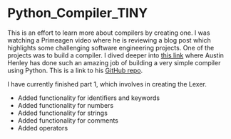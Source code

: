 # Python_Compiler_TINY

This is an effort to learn more about compilers by creating one. I was watching a Primeagen video where he is reviewing a blog post which highlights some challenging software engineering projects. One of the projects was to build a compiler. I dived deeper into [this link](https://austinhenley.com/blog/teenytinycompiler1.html) where Austin Henley has done such an amazing job of building a very simple compiler using Python. This is a link to his [GitHub repo](https://github.com/AZHenley/teenytinycompiler). 

I have currently finished part 1, which involves in creating the Lexer.
- Added functionality for identifiers and keywords
- Added functionality for numbers
- Added functionality for strings
- Added functionality for comments
- Added operators